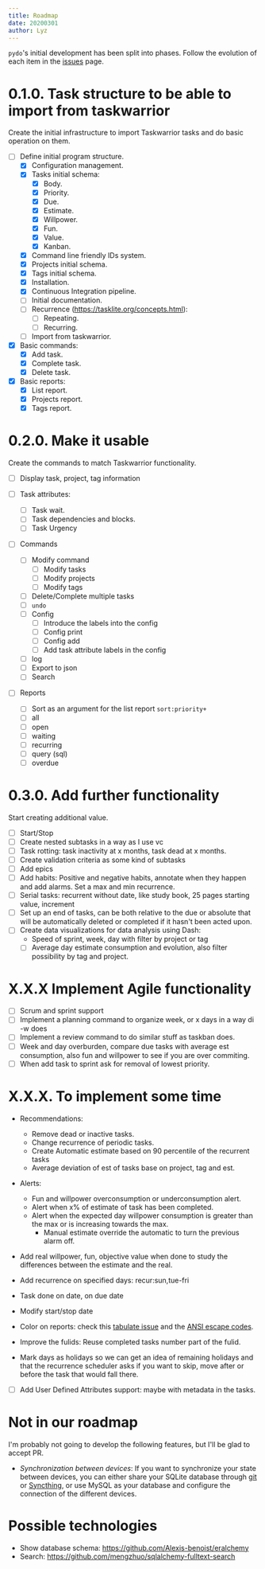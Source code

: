 ```yaml
---
title: Roadmap
date: 20200301
author: Lyz
---
```


`pydo`'s initial development has been split into phases. Follow the evolution
of each item in the [issues](https://github.com/lyz-code/pydo/issues) page.

# 0.1.0. Task structure to be able to import from taskwarrior

Create the initial infrastructure to import Taskwarrior tasks and do basic
operation on them.

* [ ] Define initial program structure.
    * [x] Configuration management.
    * [x] Tasks initial schema:
        * [x] Body.
        * [x] Priority.
        * [x] Due.
        * [x] Estimate.
        * [x] Willpower.
        * [x] Fun.
        * [x] Value.
        * [x] Kanban.
    * [x] Command line friendly IDs system.
    * [x] Projects initial schema.
    * [x] Tags initial schema.
    * [x] Installation.
    * [x] Continuous Integration pipeline.
    * [ ] Initial documentation.
    * [ ] Recurrence (https://tasklite.org/concepts.html):
        * [ ] Repeating.
        * [ ] Recurring.

    * [ ] Import from taskwarrior.

* [x] Basic commands:
    * [x] Add task.
    * [x] Complete task.
    * [x] Delete task.

* [x] Basic reports:
    * [x] List report.
    * [x] Projects report.
    * [x] Tags report.

# 0.2.0. Make it usable

Create the commands to match Taskwarrior functionality.

* [ ] Display task, project, tag information

* [ ] Task attributes:
    * [ ] Task wait.
    * [ ] Task dependencies and blocks.
    * [ ] Task Urgency

* [ ] Commands
    * [ ] Modify command
        * [ ] Modify tasks
        * [ ] Modify projects
        * [ ] Modify tags

    * [ ] Delete/Complete multiple tasks
    * [ ] `undo`
    * [ ] Config
        * [ ] Introduce the labels into the config
        * [ ] Config print
        * [ ] Config add
        * [ ] Add task attribute labels in the config
    * [ ] log
    * [ ] Export to json
    * [ ] Search

* [ ] Reports
    * [ ] Sort as an argument for the list report `sort:priority+`
    * [ ] all
    * [ ] open
    * [ ] waiting
    * [ ] recurring
    * [ ] query (sql)
    * [ ] overdue

# 0.3.0. Add further functionality

Start creating additional value.

* [ ] Start/Stop
* [ ] Create nested subtasks in a way as I use vc
* [ ] Task rotting: task inactivity at x months, task dead at x months.
* [ ] Create validation criteria as some kind of subtasks
* [ ] Add epics
* [ ] Add habits: Positive and negative habits, annotate when they happen and
      add alarms. Set a max and min recurrence.
* [ ] Serial tasks: recurrent without date, like study book, 25 pages starting value, increment
* [ ] Set up an end of tasks, can be both relative to the due or absolute that
  will be automatically deleted or completed if it hasn't been acted upon.
* [ ] Create data visualizations for data analysis using Dash:
    * Speed of sprint, week, day with filter by project or tag
    * [ ] Average day estimate consumption and evolution, also filter possibility by
      tag and project.

# X.X.X Implement Agile functionality

* [ ] Scrum and sprint support
* [ ] Implement a planning command to organize week, or x days in a way di -w does
* [ ] Implement a review command to do similar stuff as taskban does.
* [ ] Week and day overburden, compare due tasks with average est consumption,
  also fun and willpower to see if you are over commiting.
* [ ] When add task to sprint ask for removal of lowest priority.

# X.X.X. To implement some time

* Recommendations:
  * Remove dead or inactive tasks.
  * Change recurrence of periodic tasks.
  * Create Automatic estimate based on 90 percentile of the recurrent tasks
  * Average deviation of est of tasks base on project, tag and est.

* Alerts:
  * Fun and willpower overconsumption or underconsumption alert.
  * Alert when x% of estimate of task has been completed.
  * Alert when the expected day willpower consumption is greater than the max or is
    increasing towards the max.
    * Manual estimate override the automatic to turn the previous alarm off.

* Add real willpower, fun, objective value when done to study the differences between the estimate
  and the real.
* Add recurrence on specified days: recur:sun,tue-fri
* Task done on date, on due date
* Modify start/stop date
* Color on reports: check this [tabulate
  issue](https://github.com/astanin/python-tabulate/issues/8) and the [ANSI
  escape codes](https://en.wikipedia.org/wiki/ANSI_escape_code#24-bit).

* Improve the fulids: Reuse completed tasks number part of the fulid.

* Mark days as holidays so we can get an idea of remaining holidays and that the
  recurrence scheduler asks if you want to skip, move after or before the task
  that would fall there.
* [ ] Add User Defined Attributes support: maybe with metadata in the tasks.

# Not in our roadmap

I'm probably not going to develop the following features, but I'll be glad to
accept PR.

* *Synchronization between devices*: If you want to synchronize your state between
  devices, you can either share your SQLite database through [git](https://en.wikipedia.org/wiki/Git) or
  [Syncthing](https://en.wikipedia.org/wiki/Syncthing), or use MySQL as your
  database and configure the connection of the different devices.

# Possible technologies

* Show database schema: https://github.com/Alexis-benoist/eralchemy
* Search: https://github.com/mengzhuo/sqlalchemy-fulltext-search
